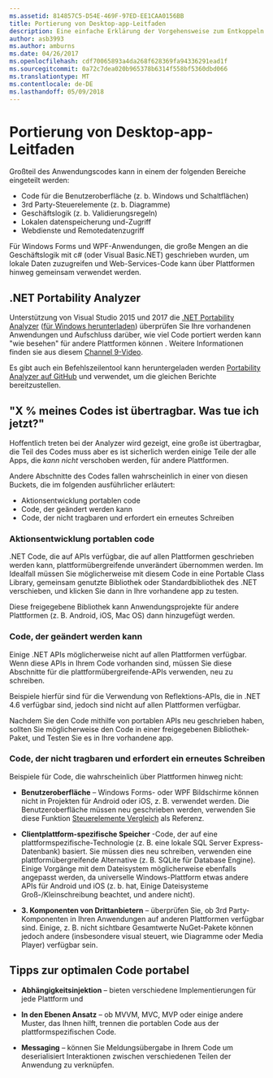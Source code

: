 ```yaml
---
ms.assetid: 814857C5-D54E-469F-97ED-EE1CAA0156BB
title: Portierung von Desktop-app-Leitfaden
description: Eine einfache Erklärung der Vorgehensweise zum Entkoppeln von vorhandenen Windows Forms oder WPF-apps zum Erstellen von plattformübergreifenden apps für Mac OS, iOS, Android sowie universelle Windows-Plattform/Windows 10 ausgeführt werden soll.
author: asb3993
ms.author: amburns
ms.date: 04/26/2017
ms.openlocfilehash: cdf70065893a4da268f628369fa94336291ead1f
ms.sourcegitcommit: 0a72c7dea020b965378b6314f558bf5360dbd066
ms.translationtype: MT
ms.contentlocale: de-DE
ms.lasthandoff: 05/09/2018
---
```

# <a name="desktop-app-porting-guidance"></a>Portierung von Desktop-app-Leitfaden

Großteil des Anwendungscodes kann in einem der folgenden Bereiche eingeteilt werden:

* Code für die Benutzeroberfläche (z. b. Windows und Schaltflächen)
* 3rd Party-Steuerelemente (z. b. Diagramme)
* Geschäftslogik (z. b. Validierungsregeln)
* Lokalen datenspeicherung und-Zugriff
* Webdienste und Remotedatenzugriff

Für Windows Forms und WPF-Anwendungen, die große Mengen an die Geschäftslogik mit c# (oder Visual Basic.NET) geschrieben wurden, um lokale Daten zuzugreifen und Web-Services-Code kann über Plattformen hinweg gemeinsam verwendet werden.

## <a name="net-portability-analyzer"></a>.NET Portability Analyzer

Unterstützung von Visual Studio 2015 und 2017 die [.NET Portability Analyzer](https://docs.microsoft.com/en-us/dotnet/articles/standard/portability-analyzer) ([für Windows herunterladen](https://marketplace.visualstudio.com/items?itemName=ConnieYau.NETPortabilityAnalyzer)) überprüfen Sie Ihre vorhandenen Anwendungen und Aufschluss darüber, wie viel Code portiert werden kann "wie besehen" für andere Plattformen können . Weitere Informationen finden sie aus diesem [Channel 9-Video](https://channel9.msdn.com/Blogs/Seth-Juarez/A-Brief-Look-at-the-NET-Portability-Analyzer).

Es gibt auch ein Befehlszeilentool kann heruntergeladen werden [Portability Analyzer auf GitHub](https://github.com/Microsoft/dotnet-apiport) und verwendet, um die gleichen Berichte bereitzustellen.

## <a name="x-of-my-code-is-portable-what-next"></a>"X % meines Codes ist übertragbar. Was tue ich jetzt?"

Hoffentlich treten bei der Analyzer wird gezeigt, eine große ist übertragbar, die Teil des Codes muss aber es ist sicherlich werden einige Teile der alle Apps, die _kann nicht_ verschoben werden, für andere Plattformen.

Andere Abschnitte des Codes fallen wahrscheinlich in einer von diesen Buckets, die im folgenden ausführlicher erläutert:

* Aktionsentwicklung portablen code
* Code, der geändert werden kann
* Code, der nicht tragbaren und erfordert ein erneutes Schreiben

### <a name="re-useable-portable-code"></a>Aktionsentwicklung portablen code

.NET Code, die auf APIs verfügbar, die auf allen Plattformen geschrieben werden kann, plattformübergreifende unverändert übernommen werden. Im Idealfall müssen Sie möglicherweise mit diesem Code in eine Portable Class Library, gemeinsam genutzte Bibliothek oder Standardbibliothek des .NET verschieben, und klicken Sie dann in Ihre vorhandene app zu testen.

Diese freigegebene Bibliothek kann Anwendungsprojekte für andere Plattformen (z. B. Android, iOS, Mac OS) dann hinzugefügt werden.

### <a name="code-that-requires-changes"></a>Code, der geändert werden kann

Einige .NET APIs möglicherweise nicht auf allen Plattformen verfügbar. Wenn diese APIs in Ihrem Code vorhanden sind, müssen Sie diese Abschnitte für die plattformübergreifende-APIs verwenden, neu zu schreiben.

Beispiele hierfür sind für die Verwendung von Reflektions-APIs, die in .NET 4.6 verfügbar sind, jedoch sind nicht auf allen Plattformen verfügbar.

Nachdem Sie den Code mithilfe von portablen APIs neu geschrieben haben, sollten Sie möglicherweise den Code in einer freigegebenen Bibliothek-Paket, und Testen Sie es in Ihre vorhandene app.

### <a name="code-that-isnt-portable-and-requires-a-re-write"></a>Code, der nicht tragbaren und erfordert ein erneutes Schreiben

Beispiele für Code, die wahrscheinlich über Plattformen hinweg nicht:

- **Benutzeroberfläche** – Windows Forms- oder WPF Bildschirme können nicht in Projekten für Android oder iOS, z. B. verwendet werden. Die Benutzeroberfläche müssen neu geschrieben werden, verwenden Sie diese Funktion [Steuerelemente Vergleich](~/cross-platform/desktop/controls/index.md) als Referenz.

- **Clientplattform-spezifische Speicher** -Code, der auf eine plattformspezifische-Technologie (z. B. eine lokale SQL Server Express-Datenbank) basiert. Sie müssen dies neu schreiben, verwenden eine plattformübergreifende Alternative (z. B. SQLite für Database Engine).
Einige Vorgänge mit dem Dateisystem möglicherweise ebenfalls angepasst werden, da universelle Windows-Plattform etwas andere APIs für Android und iOS (z. b. hat, Einige Dateisysteme Groß-/Kleinschreibung beachtet, und andere nicht).

- **3. Komponenten von Drittanbietern** – überprüfen Sie, ob 3rd Party-Komponenten in Ihren Anwendungen auf anderen Plattformen verfügbar sind. Einige, z. B. nicht sichtbare Gesamtwerte NuGet-Pakete können jedoch andere (insbesondere visual steuert, wie Diagramme oder Media Player) verfügbar sein.

## <a name="tips-for-making-code-portable"></a>Tipps zur optimalen Code portabel

- **Abhängigkeitsinjektion** – bieten verschiedene Implementierungen für jede Plattform und

- **In den Ebenen Ansatz** – ob MVVM, MVC, MVP oder einige andere Muster, das Ihnen hilft, trennen die portablen Code aus der plattformspezifischen Code.

- **Messaging** – können Sie Meldungsübergabe in Ihrem Code um deserialisiert Interaktionen zwischen verschiedenen Teilen der Anwendung zu verknüpfen.
